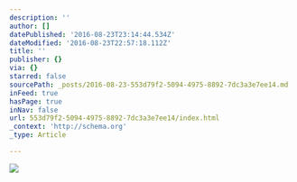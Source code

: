 ```yaml
---
description: ''
author: []
datePublished: '2016-08-23T23:14:44.534Z'
dateModified: '2016-08-23T22:57:18.112Z'
title: ''
publisher: {}
via: {}
starred: false
sourcePath: _posts/2016-08-23-553d79f2-5094-4975-8892-7dc3a3e7ee14.md
inFeed: true
hasPage: true
inNav: false
url: 553d79f2-5094-4975-8892-7dc3a3e7ee14/index.html
_context: 'http://schema.org'
_type: Article

---
```

![](https://the-grid-user-content.s3-us-west-2.amazonaws.com/353ad34c-9622-4142-9f20-e99d4193f554.jpg)